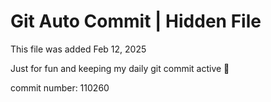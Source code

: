 # Git Auto Commit | Hidden File

This file was added Feb 12, 2025

Just for fun and keeping my daily git commit active 🤪

commit number: 110260
